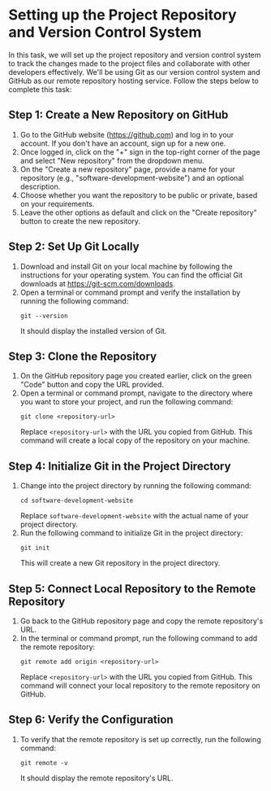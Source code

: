 

# Setting up the Project Repository and Version Control System

In this task, we will set up the project repository and version control system to track the changes made to the project files and collaborate with other developers effectively. We'll be using Git as our version control system and GitHub as our remote repository hosting service. Follow the steps below to complete this task:

## Step 1: Create a New Repository on GitHub

1. Go to the GitHub website (https://github.com) and log in to your account. If you don't have an account, sign up for a new one.
2. Once logged in, click on the "+" sign in the top-right corner of the page and select "New repository" from the dropdown menu.
3. On the "Create a new repository" page, provide a name for your repository (e.g., "software-development-website") and an optional description.
4. Choose whether you want the repository to be public or private, based on your requirements.
5. Leave the other options as default and click on the "Create repository" button to create the new repository.

## Step 2: Set Up Git Locally

1. Download and install Git on your local machine by following the instructions for your operating system. You can find the official Git downloads at https://git-scm.com/downloads.
2. Open a terminal or command prompt and verify the installation by running the following command:
   ```shell
   git --version
   ```
   It should display the installed version of Git.

## Step 3: Clone the Repository

1. On the GitHub repository page you created earlier, click on the green "Code" button and copy the URL provided.
2. Open a terminal or command prompt, navigate to the directory where you want to store your project, and run the following command:
   ```shell
   git clone <repository-url>
   ```
   Replace `<repository-url>` with the URL you copied from GitHub. This command will create a local copy of the repository on your machine.

## Step 4: Initialize Git in the Project Directory

1. Change into the project directory by running the following command:
   ```shell
   cd software-development-website
   ```
   Replace `software-development-website` with the actual name of your project directory.
2. Run the following command to initialize Git in the project directory:
   ```shell
   git init
   ```
   This will create a new Git repository in the project directory.

## Step 5: Connect Local Repository to the Remote Repository

1. Go back to the GitHub repository page and copy the remote repository's URL.
2. In the terminal or command prompt, run the following command to add the remote repository:
   ```shell
   git remote add origin <repository-url>
   ```
   Replace `<repository-url>` with the URL you copied from GitHub. This command will connect your local repository to the remote repository on GitHub.

## Step 6: Verify the Configuration

1. To verify that the remote repository is set up correctly, run the following command:
   ```shell
   git remote -v
   ```
   It should display the remote repository's URL.

